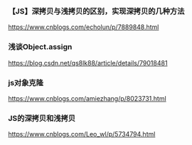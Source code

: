 ### 【JS】深拷贝与浅拷贝的区别，实现深拷贝的几种方法
https://www.cnblogs.com/echolun/p/7889848.html

### 浅谈Object.assign
https://blog.csdn.net/qs8lk88/article/details/79018481

### js对象克隆
https://www.cnblogs.com/amiezhang/p/8023731.html

### JS的深拷贝和浅拷贝
https://www.cnblogs.com/Leo_wl/p/5734794.html

### 






